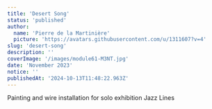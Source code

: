 ```yaml
---
title: 'Desert Song'
status: 'published'
author:
  name: 'Pierre de la Martinière'
  picture: 'https://avatars.githubusercontent.com/u/1311607?v=4'
slug: 'desert-song'
description: ''
coverImage: '/images/module61-M3NT.jpg'
date: 'November 2023'
notice: ''
publishedAt: '2024-10-13T11:48:22.963Z'
---
```


Painting and wire installation for solo exhibition Jazz Lines